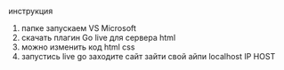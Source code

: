 инструкция 
1. папке запускаем VS Microsoft
2. скачать плагин Go live для сервера html
3. можно изменить код html css
4. запустись live go заходите сайт зайти свой айпи localhost IP HOST  
